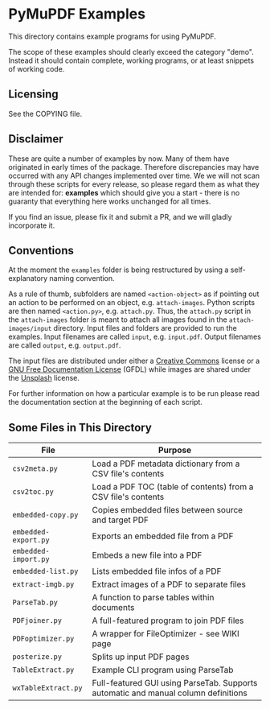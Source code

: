 # PyMuPDF Examples

This directory contains example programs for using PyMuPDF.

The scope of these examples should clearly exceed the category "demo". Instead it should contain complete, working programs, or at least snippets of working code.

## Licensing

See the COPYING file.

## Disclaimer

These are quite a number of examples by now. Many of them have originated in early times of the package. Therefore discrepancies may have occurred with any API changes implemented over time. We we will not scan through these scripts for every release, so please regard them as what they are intended for: **examples** which should give you a start - there is no guaranty that everything here works unchanged for all times.

If you find an issue, please fix it and submit a PR, and we will gladly incorporate it.

## Conventions

At the moment the `examples` folder is being restructured by using a self-explanatory naming convention.

As a rule of thumb, subfolders are named `<action-object>` as if pointing out an action to be performed on an object, e.g. `attach-images`. Python scripts are then named `<action.py>`, e.g. `attach.py`. Thus, the `attach.py` script in the `attach-images` folder is meant to attach all images found in the `attach-images/input` directory. Input files and folders are provided to run the examples. Input filenames are called `input`, e.g. `input.pdf`. Output filenames are called `output`, e.g. `output.pdf`.

The input files are distributed under either a [Creative Commons](https://creativecommons.org/licenses/) license or a [GNU Free Documentation License](https://www.gnu.org/licenses/fdl-1.3.html) (GFDL) while images are shared under the [Unsplash](https://unsplash.com/license) license.

For further information on how a particular example is to be run please read the documentation section at the beginning of each script.

## Some Files in This Directory

File | Purpose
-----| -------
`csv2meta.py` | Load a PDF metadata dictionary from a CSV file's contents
`csv2toc.py` | Load a PDF TOC (table of contents) from a CSV file's contents
`embedded-copy.py` | Copies embedded files between source and target PDF
`embedded-export.py` | Exports an embedded file from a PDF
`embedded-import.py` | Embeds a new file into a PDF
`embedded-list.py` | Lists embedded file infos of a PDF
`extract-imgb.py` | Extract images of a PDF to separate files
`ParseTab.py` | A function to parse tables within documents
`PDFjoiner.py` | A full-featured program to join PDF files
`PDFoptimizer.py` | A wrapper for FileOptimizer - see WIKI page
`posterize.py` | Splits up input PDF pages
`TableExtract.py` | Example CLI program using ParseTab
`wxTableExtract.py` | Full-featured GUI using ParseTab. Supports automatic and manual column definitions
